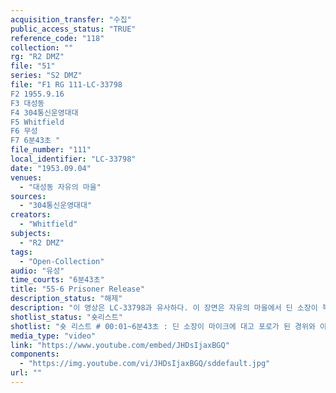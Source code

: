 ```yaml
---
acquisition_transfer: "수집"
public_access_status: "TRUE"
reference_code: "118"
collection: ""
rg: "R2 DMZ"
file: "51"
series: "S2 DMZ"
file: "F1 RG 111-LC-33798
F2 1955.9.16
F3 대성동 
F4 304통신운영대대
F5 Whitfield
F6 무성 
F7 6분43초 "
file_number: "111"
local_identifier: "LC-33798"
date: "1953.09.04"
venues: 
  - "대성동 자유의 마을"
sources: 
  - "304통신운영대대"
creators: 
  - "Whitfield"
subjects: 
  - "R2 DMZ"
tags: 
  - "Open-Collection"
audio: "유성"
time_courts: "6분43초"
title: "55-6 Prisoner Release"
description_status: "해제"
description: "이 영상은 LC-33798과 유사하다. 이 장면은 자유의 마을에서 딘 소장이 북한인민군에게 포획되고 석방되기까지 인터뷰하는 내용으로 구성되어 있다. 영상은 유성이나 불량이다. "
shotlist_status: "숏리스트"
shotlist: "숏 리스트 # 00:01~6분43초 : 딘 소장이 마이크에 대고 포로가 된 경위와 이동, 석방까지 상세하게 구술하고 있 다. 그는 말끔한 양복 차림이며 뒤에 다른 미군 장교가 앉아 있다. 가끔 기자들의 질문을 받기도 한다. "
media_type: "video"
link: "https://www.youtube.com/embed/JHDsIjaxBGQ"
components: 
  - "https://img.youtube.com/vi/JHDsIjaxBGQ/sddefault.jpg"
url: ""
---
```


